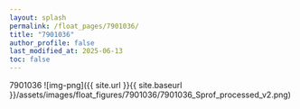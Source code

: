 ```yaml
---
layout: splash
permalink: /float_pages/7901036/
title: "7901036"
author_profile: false
last_modified_at: 2025-06-13
toc: false
---
```

 
7901036
![img-png]({{ site.url }}{{ site.baseurl }}/assets/images/float_figures/7901036/7901036_Sprof_processed_v2.png)